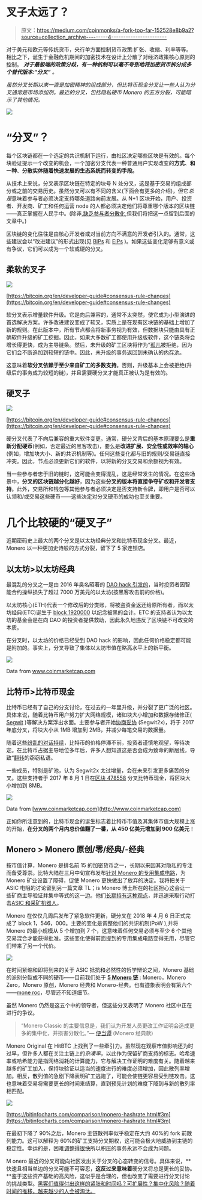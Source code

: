 # 叉子太远了？

> 原文：<https://medium.com/coinmonks/a-fork-too-far-152528e8b9a2?source=collection_archive---------4----------------------->

对于美元和欧元等传统货币，央行单方面控制货币政策:扩张、收缩、利率等等。相比之下，诞生于金融危机期间的加密技术在设计上分散了对经济政策核心原则的控制。 ***对于最极端的政策分歧，有一种机制可以毫不夸张地将加密货币拆分成多个替代版本:“分叉”*** *。*

*虽然分叉长期以来一直是加密精神的组成部分，但比特币现金分叉让一些人认为分叉通常是市场添加剂。最近的分叉，包括隐私硬币 Monero 的五方分裂，可能暗示了其他情况。*

![](img/8d9f504d2efcbaf898397a615bf304ec.png)

# “分叉”？

每个区块链都在一个选定的共识机制下运行，由社区决定哪些区块是有效的。每个块验证提示一个改变的机会，一个加密分支代表一种普通用户实现改变的**方式**、**和一种**、**分散实体随着快速发展的生态系统而转变的手段。**

从技术上来说，分叉表示区块链在特定的块号 N 处分叉，这是基于交易的组成部分或之前的交易历史。虽然分叉可以有不同的含义(下面会有更多的介绍)，但它*总是*意味着参与者必须决定支持哪条道路向前发展。从 N+1 区块开始，用户、投资者、开发商、矿工和任何运营 node 的人都必须决定他们将尊重哪个版本的区块链——真正掌握在人民手中。(除非,[缺乏参与者分散化](https://arewedecentralizedyet.com/),但我们将把这一点留到后面的文章中。)

区块链的变化往往是由核心开发者或对当前方向不满意的开发者引入的。通常，这些建议会以“改进建议”的形式出现(见 [BIPs](https://github.com/bitcoin/bips) 和 [EIPs](https://github.com/ethereum/EIPs) )。如果这些变化足够有意义或有争议，它们可以成为一个软或硬的分叉。

## 柔软的叉子

![](img/06de5528bfc7b45cb82da85fdf41cb1f.png)

[https://bitcoin.org/en/developer-guide#consensus-rule-changes](https://bitcoin.org/en/developer-guide#consensus-rule-changes)

软分叉表示增量软件升级。它是向后兼容的，通常不太突然，使它成为小型演进的首选解决方案。许多改进建议变成了软叉，实质上是在现有区块链的基础上增加了新的规则。在此版本中，所有节点都会将新事务视为有效，但数据块只能由具有正确软件升级的矿工挖掘。因此，如果大多数矿工都使用升级版软件，这个链条将会增长得更快，成为主导链条。然后，未升级的矿工区块将作为“[孤儿](https://blockchain.info/orphaned-blocks)被拒绝，因为它们会不断追加到较短的链中。因此，未升级的事务返回到未确认的[内存池](https://themerkle.com/what-is-the-bitcoin-mempool/)。

这意味着**软分叉依赖于至少来自矿工的多数支持**。否则，升级基本上会被拒绝(升级后的事务成为较短的链)，并且需要硬分叉才能真正被认为是有效的。

## 硬叉子

![](img/b531be53965108abc02b2a303a83488a.png)

[https://bitcoin.org/en/developer-guide#consensus-rule-changes](https://bitcoin.org/en/developer-guide#consensus-rule-changes)

硬分叉代表了不向后兼容的重大软件变更。通常，硬分叉背后的基本原理要么是**重新分配硬币**(例如，否定最近的黑客攻击)，要么是**改进扩展、安全性或效率的轴心**(例如，增加块大小、新的共识机制等)。任何这些变化都与旧的规则/交易链直接冲突。因此，节点必须更新它们的软件，以将新的分叉交易和余额视为有效。

当一些参与者忠于旧的链时，这可能会变得混乱，这是经常发生的情况。在这些场景中，**分叉的区块链越分化越好**，因为这些**分叉的版本将直接争夺矿权和开发者支持**。此外，交易所和钱包等其他参与者必须决定是否支持新令牌，即用户是否可以认领和/或交易这些硬币——这些决定对分叉硬币的成功也至关重要。

# 几个比较硬的“硬叉子”

近期密码史上最大的两个分叉是以太坊经典分叉和比特币现金分叉。最近，Monero 以一种更加史诗般的方式分裂，留下了 5 家连锁店。

## 以太坊>以太坊经典

最混乱的分叉之一是由 2016 年臭名昭著的 [DAO hack 引发的](https://www.coindesk.com/understanding-dao-hack-journalists/)，当时投资者因智能合约操纵损失了超过 7000 万美元的以太坊(按黑客攻击前的价格)。

以太坊核心(ETH)代表一个修改后的分类账，将被盗资金返还给原所有者，而以太坊经典(ETC)诞生于 [block 1920000](https://etherscan.io/block/1920000) 以纪念被黑的会计。ETC 的支持者认为以太坊的基金会是在向 DAO 的投资者提供救助，因此永久地违反了区块链不可改变的本质。

在分叉时，以太坊的价格已经受到 DAO hack 的影响，因此任何价格稳定都可能是附加的。事实上，分叉导致了集体以太坊市值在略高水平上的新平衡。

![](img/2157aad1970d845854ba584ace465a92.png)

Data from www.coinmarketcap.com

## 比特币>比特币现金

比特币已经有了自己的分支讨论，在过去的一年里升级，并分裂了更广泛的社区。具体来说，随着比特币用户努力扩大网络规模，诸如块大小增加和数据存储修正( [Segwit](https://www.coindesk.com/information/what-is-segwit/) )等解决方案浮出水面。主要参与者开始[协商妥协](https://twitter.com/barrysilbert/status/870597494497038336?lang=en) (Segwit2x)，将于 2017 年底分叉，将块大小从 1MB 增加到 2MB，并减少每笔交易的数据量。

随着这些[纷乱的对话持续](https://hackernoon.com/the-great-bitcoin-scaling-debate-a-timeline-6108081dbada)，比特币的价格停滞不前，投资者谨慎地观望，等待决定。在比特币占据主导地位多年后，许多人想知道这是否会成为致命的断层线，导致“[翻转](https://forum.bitcoin.com/bitcoin-discussion/what-is-the-flippening-t30919.html)的窃窃私语。

一些成员，特别是矿池，认为 Segwit2x 太过增量，会在未来引发更多痛苦的分叉。这些支持者于 2017 年 8 月 1 日在[区块 478558](https://blockchain.info/block/0000000000000000011865af4122fe3b144e2cbeea86142e8ff2fb4107352d43) 分叉比特币现金，将区块大小增加到 8MB。

![](img/5129a74aa5c8c2129a8bb7cf395770b2.png)

Data from [www.coinmarketcap.com](http://www.coinmarketcap.com)

正如你所注意到的，比特币现金的诞生标志着比特币市值及其集体市值大规模上涨的开始，**在分叉的两个月内总价值翻了一番，从 450 亿美元增加到 900 亿美元**！

## Monero > Monero 原创/零/经典/-经典

按市值计算，Monero 是排名前 15 的加密货币之一，长期以来因其对隐私的专注而备受尊崇。比特大陆在三月中旬宣布发布[针对 Monero 的专用集成电路](https://twitter.com/BITMAINtech/status/974180147166261248)，为 Monero 矿业设置了障碍，促使 Monero 更快做出了放弃的决定。我将把关于 ASIC 电阻的讨论留到另一篇文章 TL；is Monero 博士所在的社区担心这会让一些矿商主导验证并集中等式的这一边。他们[长期持有这种观点](https://getmonero.org/2018/02/11/PoW-change-and-key-reuse.html)，并迅速采取行动打击[ASIC 和采矿机器人](https://news.bitcoin.com/battle-algorithms-bitmain-sparked-asic-mining-war/)。

Monero 在仅仅几周后发布了紧急软件更新，硬分叉在 2018 年 4 月 6 日正式完成了 block 1，546，000。主要的变化是调整他们的共识机制(PoW ),并将 Monero 的最小规模从 5 个增加到 7 个，这意味着任何交易必须与至少 6 个其他交易混合才能获得批准。这些变化使得前面提到的专用集成电路变得无用，尽管它们带来了另一个代价。

![](img/d9bd5b3c88077b4d5948cc031a769f33.png)

在时间紧缩和即将到来的关于 ASIC 抵抗和必然性的哲学辩论之间，Monero 基础的派别分裂成不同的硬币——目前我们处于 [**5 Monero 链**](https://www.coinbureau.com/analysis/monero-hard-forks-successfully-four-new-projects/) : Monero，Monero Zero，Monero 原创，Monero 经典和 Monero-经典。也有迹象表明会有第六个——[mone roc](https://moneroc.org/)，尽管还不知道细节。

虽然 Monero 仍然是这五个中的领导者，但这些分叉表明了 Monero 社区中正在进行的争议。

> “Monero Classic 的主要信息是，我们认为开发人员更改工作证明会造成更多的集中化，并损害分散化。”— [便当谭](https://bitcoinmagazine.com/articles/monero-just-hard-forked-and-it-resulted-four-new-projects/) (Monero 经典款)

Monero Original 在 HitBTC 上找到了一些牵引力。虽然现在观察市值影响还为时过早，但许多人都在关注主链上的*杂凑率*，以此作为保留矿商支持的标志。哈希速率或哈希能力是指网络消耗的计算能力，它与解决工作证明的难度有关。随着越来越多的矿工加入，保持块验证以适当的速度进行的难度必须增加，因此散列率增加。相反，散列值的急剧下降表明矿工逃跑了，可能会使链更容易受到链攻击。这也意味着交易将需要更长的时间来结算，直到预先计划的难度下降到与新的散列率相匹配。

![](img/32b5b41d3047602c546cdefbb073d6ef.png)

[https://bitinfocharts.com/comparison/monero-hashrate.html#3m](https://bitinfocharts.com/comparison/monero-hashrate.html#3m)

在最初下降了 90%之后，Monero 主链散列率似乎稳定在大约 40%的 fork 前散列能力。这可以解释为 60%的矿工支持分叉期权，这可能会极大地威胁到主链的稳定性。幸运的是，困难[调整得很快](https://monero.stackexchange.com/questions/7975/how-does-the-difficulty-adjustment-for-monero-work/7981#7981)所以积压的事务永远不会成为问题。

M onero 最近的分叉可能向社区发出关于分叉的心态转变的信号。具体来说，**快速且相当单边的分叉可能不可容忍，**这反过来意味着**硬分叉将总是更长的妥协。**鉴于这些资产基础的高风险，这似乎是合理的，但也改变了需要进行分叉讨论的挑战类型。[黑客们值得付出这样的紧张和时间吗？可扩展性？集中化风险？随着时间的推移，越来越少的人会被淘汰。](https://cryptoglobalist.com/2018/04/13/nano-nano-will-nano-fork-after-bitgrail-hack/)